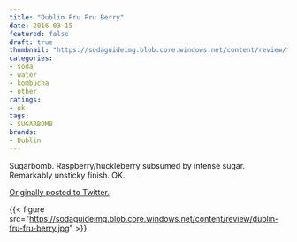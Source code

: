 ```yaml
---
title: "Dublin Fru Fru Berry"
date: 2016-03-15
featured: false
draft: true
thumbnail: "https://sodaguideimg.blob.core.windows.net/content/review/thumbs/dublin-fru-fru-berry.jpg"
categories:
- soda
- water
- kombucha
- other
ratings:
- ok
tags:
- SUGARBOMB
brands:
- Dublin
---
```


Sugarbomb. Raspberry/huckleberry subsumed by intense sugar. Remarkably unsticky finish. OK.

[Originally posted to Twitter.](https://twitter.com/Cavorter/status/709877134504820736)

{{< figure src="https://sodaguideimg.blob.core.windows.net/content/review/dublin-fru-fru-berry.jpg" >}}

